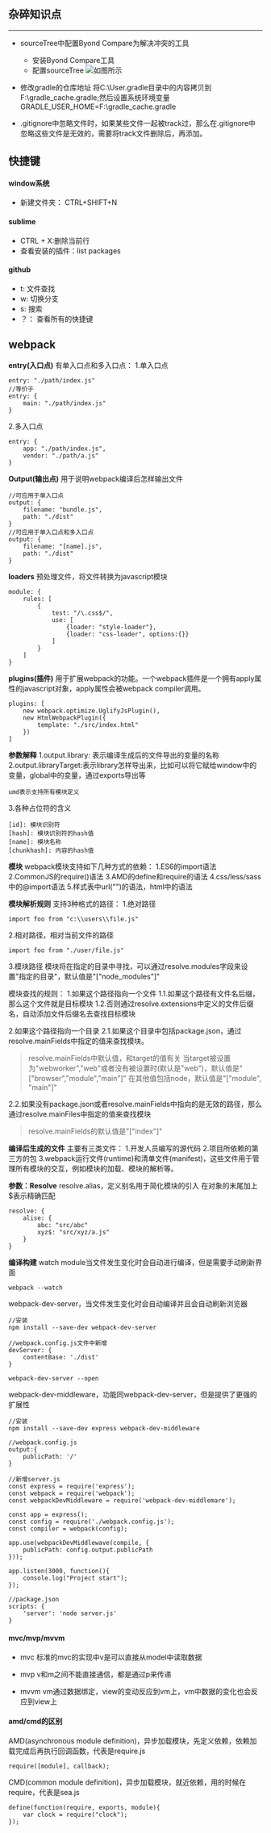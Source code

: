 ## 杂碎知识点
___
* sourceTree中配置Byond Compare为解决冲突的工具
	* 安装Byond Compare工具
	* 配置sourceTree
	![如图所示](./image/sourceTree1.png)
* 修改gradle的仓库地址
将C:\User\.gradle目录中的内容拷贝到F:\gradle_cache\.gradle;然后设置系统环境变量GRADLE_USER_HOME=F:\gradle_cache\.gradle

* .gitignore中忽略文件时，如果某些文件一起被track过，那么在.gitignore中忽略这些文件是无效的，需要将track文件删除后，再添加。

## 快捷键
#### window系统
* 新建文件夹： CTRL+SHIFT+N

#### sublime
* CTRL + X:删除当前行
* 查看安装的插件：list packages 

#### github
* t: 文件查找
* w: 切换分支
* s: 搜索
* ？： 查看所有的快捷键

## webpack
**entry(入口点)**
有单入口点和多入口点：
1.单入口点

```
entry: "./path/index.js"
//等价于
entry: {
	main: "./path/index.js"
}
```

2.多入口点

```
entry: {
	app: "./path/index.js",
    vendor: "./path/a.js"
}
```

**Output(输出点)**
用于说明webpack编译后怎样输出文件

```
//可应用于单入口点
output: {
	filename: "bundle.js",
    path: "./dist"
}
//可应用于单入口点和多入口点
output: {
	filename: "[name].js",
    path: "./dist"
}
```

**loaders**
预处理文件，将文件转换为javascript模块

```
module: {
	rules: [
		{
			test: "/\.css$/",
			use: [
				{loader: "style-loader"},
				{loader: "css-loader", options:{}}
			]
		}
	]
}
```

**plugins(插件)**
用于扩展webpack的功能。一个webpack插件是一个拥有apply属性的javascript对象，apply属性会被webpack compiler调用。

```
plugins: [
	new webpack.optimize.UglifyJsPlugin(),
	new HtmlWebpackPlugin({
		template: "./src/index.html"
	})
]
```

**参数解释**
1.output.library: 表示编译生成后的文件导出的变量的名称
2.output.libraryTarget:表示library怎样导出来，比如可以将它赋给window中的变量，global中的变量，通过exports导出等

```
umd表示支持所有模块定义
```

3.各种占位符的含义

```
[id]: 模块识别符
[hash]: 模块识别符的hash值
[name]: 模块名称
[chunkhash]: 内容的hash值
```

**模块**
webpack模块支持如下几种方式的依赖：
1.ES6的import语法
2.CommonJS的require()语法
3.AMD的define和require的语法
4.css/less/sass中的@import语法
5.样式表中url("")的语法，html中<img src="">的语法


**模块解析规则**
支持3种格式的路径：
1.绝对路径

```
import foo from "c:\\users\\file.js"
```

2.相对路径，相对当前文件的路径

```
import foo from "./user/file.js"
```

3.模块路径
模块将在指定的目录中寻找，可以通过resolve.modules字段来设置"指定的目录"，默认值是"["node_modules"]"

模块查找的规则：
1.如果这个路径指向一个文件
1.1.如果这个路径有文件名后缀，那么这个文件就是目标模块
1.2.否则通过resolve.extensions中定义的文件后缀名，自动添加文件后缀名去查找目标模块

2.如果这个路径指向一个目录
2.1.如果这个目录中包括package.json，通过resolve.mainFields中指定的值来查找模块。
> resolve.mainFields中默认值，和target的值有关
> 当target被设置为"webworker","web"或者没有被设置时(默认是"web")，默认值是"["browser","module","main"]"
> 在其他值包括node，默认值是"["module", "main"]"

2.2.如果没有package.json或者resolve.mainFields中指向的是无效的路径，那么通过resolve.mainFiles中指定的值来查找模块
> resolve.mainFields的默认值是"["index"]"

**编译后生成的文件**
主要有三类文件：
1.开发人员编写的源代码
2.项目所依赖的第三方的包
3.webpack运行文件(runtime)和清单文件(manifest)，这些文件用于管理所有模块的交互，例如模块的加载、模块的解析等。


**参数：Resolve**
resolve.alias，定义别名用于简化模块的引入
在对象的末尾加上$表示精确匹配

```
resolve: {
	alise: {
		abc: "src/abc"
        xyz$: "src/xyz/a.js"
	}
}
```


**编译构建**
watch module当文件发生变化时会自动进行编译，但是需要手动刷新界面
```
webpack --watch
```

webpack-dev-server，当文件发生变化时会自动编译并且会自动刷新浏览器
```
//安装
npm install --save-dev webpack-dev-server

//webpack.config.js文件中新增
devServer: {
	contentBase: './dist'
}

webpack-dev-server --open

```

webpack-dev-middleware，功能同webpack-dev-server，但是提供了更强的扩展性
```
//安装
npm install --save-dev express webpack-dev-middleware

//webpack.config.js
output:{
	publicPath: '/'
}

//新增server.js
const express = require('express');
const webpack = require('webpack');
const webpackDevMiddleware = require('webpack-dev-middlemare');

const app = express();
const config = require('./webpack.config.js');
const compiler = webpack(config);

app.use(webpackDevMiddlewave(compile, {
	publicPath: config.output.publicPath
}));

app.listen(3000, function(){
	console.log("Project start");
});

//package.json
scripts: {
	'server': 'node server.js'
}
```

#### mvc/mvp/mvvm
* mvc 
标准的mvc的实现中v是可以直接从model中读取数据

* mvp
v和m之间不能直接通信，都是通过p来传递

* mvvm
vm通过数据绑定，view的变动反应到vm上，vm中数据的变化也会反应到view上

#### amd/cmd的区别
AMD(asynchronous module definition)，异步加载模块，先定义依赖，依赖加载完成后再执行回调函数，代表是require.js
```
require([module], callback);
```

CMD(common module definition)，异步加载模块，就近依赖，用的时候在require，代表是sea.js
```
define(function(require, exports, module){
	var clock = require("clock");
});
```


